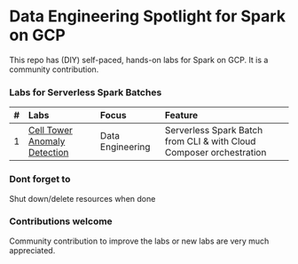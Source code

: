 # Data Engineering Spotlight for Spark on GCP

This repo has (DIY) self-paced, hands-on labs for Spark on GCP. It is a community contribution.


### Labs for Serverless Spark Batches
| # | Labs | Focus | Feature |
| -- | :--- | :-- | :-- |
| 1 | [Cell Tower Anomaly Detection](lab-01/README.md) | Data Engineering | Serverless Spark Batch from CLI & with Cloud Composer orchestration|

### Dont forget to 
Shut down/delete resources when done

### Contributions welcome

Community contribution to improve the labs or new labs are very much appreciated.
